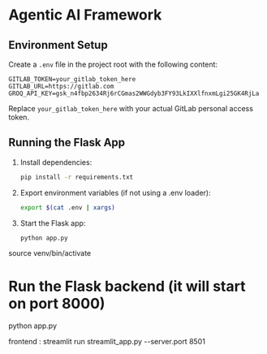 # Agentic AI Framework

## Environment Setup

Create a `.env` file in the project root with the following content:

```
GITLAB_TOKEN=your_gitlab_token_here
GITLAB_URL=https://gitlab.com
GROQ_API_KEY=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
```

Replace `your_gitlab_token_here` with your actual GitLab personal access token.

## Running the Flask App

1. Install dependencies:
   ```bash
   pip install -r requirements.txt
   ```
2. Export environment variables (if not using a .env loader):
   ```bash
   export $(cat .env | xargs)
   ```
3. Start the Flask app:
   ```bash
   python app.py
   ```



source venv/bin/activate

# Run the Flask backend (it will start on port 8000)
python app.py

frontend :
streamlit run streamlit_app.py --server.port 8501





